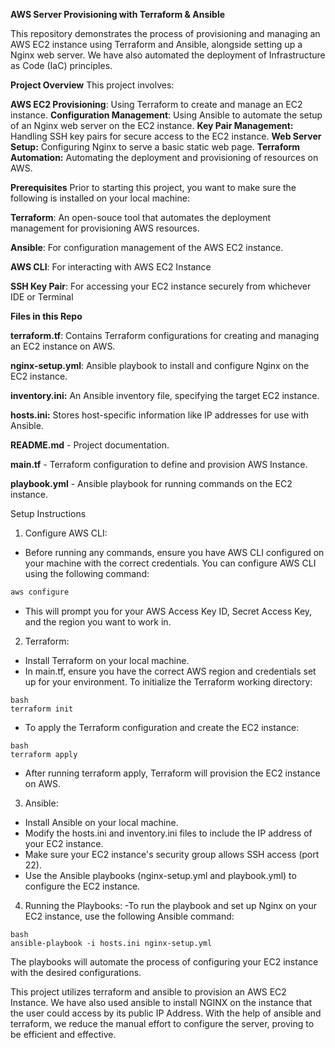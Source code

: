 **AWS Server Provisioning with Terraform & Ansible**

This repository demonstrates the process of provisioning and managing an AWS EC2 instance using Terraform and Ansible, alongside setting up a Nginx web server. We have also automated the deployment of Infrastructure as Code (IaC) principles.

**Project Overview**
This project involves:

**AWS EC2 Provisioning**: Using Terraform to create and manage an EC2 instance.
**Configuration Management**: Using Ansible to automate the setup of an Nginx web server on the EC2 instance.
**Key Pair Management:** Handling SSH key pairs for secure access to the EC2 instance.
**Web Server Setup:** Configuring Nginx to serve a basic static web page.
**Terraform Automation:** Automating the deployment and provisioning of resources on AWS.


**Prerequisites**
Prior to starting this project, you want to make sure the following is installed on your local machine:

**Terraform**: An open-souce tool that automates the deployment management for provisioning AWS resources.

**Ansible**: For configuration management of the AWS EC2 instance.

**AWS CLI**: For interacting with AWS EC2 Instance

**SSH Key Pair**: For accessing your EC2 instance securely from whichever IDE or Terminal


**Files in this Repo**

**terraform.tf**: Contains Terraform configurations for creating and managing an EC2 instance on AWS.

**nginx-setup.yml**: Ansible playbook to install and configure Nginx on the EC2 instance.

**inventory.ini:** An Ansible inventory file, specifying the target EC2 instance.

**hosts.ini:** Stores host-specific information like IP addresses for use with Ansible.

**README.md** - Project documentation.

**main.tf** - Terraform configuration to define and provision AWS Instance.

**playbook.yml** - Ansible playbook for running commands on the EC2 instance.

Setup Instructions
1. Configure AWS CLI:
- Before running any commands, ensure you have AWS CLI configured on your machine with the correct credentials. You can configure AWS CLI using the following command:

```bash
aws configure
```
- This will prompt you for your AWS Access Key ID, Secret Access Key, and the region you want to work in.


2. Terraform:
- Install Terraform on your local machine.
- In main.tf, ensure you have the correct AWS region and credentials set up for your environment.
To initialize the Terraform working directory:

```
bash
terraform init
```

- To apply the Terraform configuration and create the EC2 instance:

```
bash
terraform apply
```

- After running terraform apply, Terraform will provision the EC2 instance on AWS.

3. Ansible:
- Install Ansible on your local machine.
- Modify the hosts.ini and inventory.ini files to include the IP address of your EC2 instance.
- Make sure your EC2 instance's security group allows SSH access (port 22).
- Use the Ansible playbooks (nginx-setup.yml and playbook.yml) to configure the EC2 instance.

4. Running the Playbooks:
-To run the playbook and set up Nginx on your EC2 instance, use the following Ansible command:

```
bash
ansible-playbook -i hosts.ini nginx-setup.yml
```

The playbooks will automate the process of configuring your EC2 instance with the desired configurations.


This project utilizes terraform and ansible to provision an AWS EC2 Instance. We have also used ansible to install NGINX on the instance that the user could access by its public IP Address. With the help of ansible and terraform, we reduce the manual effort to configure the server, proving to be efficient and effective.
